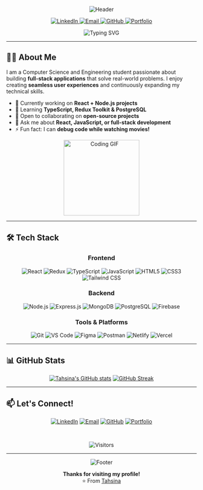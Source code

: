 <div align="center">

<!-- Animated header with gradient waves -->
![Header](https://capsule-render.vercel.app/api?type=waving&color=gradient&height=200&section=header&text=Tahsina%20Tanvin&fontSize=70&fontAlignY=35&animation=fadeIn&desc=Full-Stack%20Developer&descAlignY=55&descSize=20)

<!-- Social badges -->
<div>
  <a href="https://www.linkedin.com/in/tahsina-tanvin-8a49162b3/" target="_blank">
    <img src="https://img.shields.io/badge/LinkedIn-0077B5?style=for-the-badge&logo=linkedin&logoColor=white" alt="LinkedIn"/>
  </a>
  <a href="mailto:tahsinatanvin274@gmail.com">
    <img src="https://img.shields.io/badge/Email-EA4335?style=for-the-badge&logo=gmail&logoColor=white" alt="Email"/>
  </a>
  <a href="https://github.com/Tahsina2226" target="_blank">
    <img src="https://img.shields.io/badge/GitHub-181717?style=for-the-badge&logo=github&logoColor=white" alt="GitHub"/>
  </a>
  <a href="#">
    <img src="https://img.shields.io/badge/Portfolio-FF7139?style=for-the-badge&logo=google-chrome&logoColor=white" alt="Portfolio"/>
  </a>
</div>

<!-- Typing animation -->
![Typing SVG](https://readme-typing-svg.herokuapp.com?font=Fira+Code&pause=1000&color=FF7F50&center=true&vCenter=true&width=435&lines=Full-Stack+Developer;Problem+Solver;Tech+Enthusiast;React+Lover;Clean+Code+Advocate)

</div>

---

## 👩‍💻 About Me
I am a Computer Science and Engineering student passionate about building **full-stack applications** that solve real-world problems. I enjoy creating **seamless user experiences** and continuously expanding my technical skills.  

- 🔭 Currently working on **React + Node.js projects**  
- 🌱 Learning **TypeScript, Redux Toolkit & PostgreSQL**  
- 👯 Open to collaborating on **open-source projects**  
- 💬 Ask me about **React, JavaScript, or full-stack development**  
- ⚡ Fun fact: I can **debug code while watching movies!**

<div align="center">
  <img src="https://media.giphy.com/media/LMcB8XospGZO8UQq87/giphy.gif" width="200" alt="Coding GIF">
</div>

---

## 🛠️ Tech Stack

<div align="center">

### Frontend
![React](https://img.shields.io/badge/React-20232A?style=for-the-badge&logo=react&logoColor=61DAFB)
![Redux](https://img.shields.io/badge/Redux-593D88?style=for-the-badge&logo=redux&logoColor=white)
![TypeScript](https://img.shields.io/badge/TypeScript-007ACC?style=for-the-badge&logo=typescript&logoColor=white)
![JavaScript](https://img.shields.io/badge/JavaScript-F7DF1E?style=for-the-badge&logo=javascript&logoColor=black)
![HTML5](https://img.shields.io/badge/HTML5-E34F26?style=for-the-badge&logo=html5&logoColor=white)
![CSS3](https://img.shields.io/badge/CSS3-1572B6?style=for-the-badge&logo=css3&logoColor=white)
![Tailwind CSS](https://img.shields.io/badge/Tailwind_CSS-38B2AC?style=for-the-badge&logo=tailwind-css&logoColor=white)

### Backend
![Node.js](https://img.shields.io/badge/Node.js-339933?style=for-the-badge&logo=nodedotjs&logoColor=white)
![Express.js](https://img.shields.io/badge/Express.js-000000?style=for-the-badge&logo=express&logoColor=white)
![MongoDB](https://img.shields.io/badge/MongoDB-4EA94B?style=for-the-badge&logo=mongodb&logoColor=white)
![PostgreSQL](https://img.shields.io/badge/PostgreSQL-316192?style=for-the-badge&logo=postgresql&logoColor=white)
![Firebase](https://img.shields.io/badge/Firebase-FFCA28?style=for-the-badge&logo=firebase&logoColor=black)

### Tools & Platforms
![Git](https://img.shields.io/badge/Git-F05032?style=for-the-badge&logo=git&logoColor=white)
![VS Code](https://img.shields.io/badge/VS_Code-007ACC?style=for-the-badge&logo=visual-studio-code&logoColor=white)
![Figma](https://img.shields.io/badge/Figma-F24E1E?style=for-the-badge&logo=figma&logoColor=white)
![Postman](https://img.shields.io/badge/Postman-FF6C37?style=for-the-badge&logo=postman&logoColor=white)
![Netlify](https://img.shields.io/badge/Netlify-00C7B7?style=for-the-badge&logo=netlify&logoColor=white)
![Vercel](https://img.shields.io/badge/Vercel-000000?style=for-the-badge&logo=vercel&logoColor=white)

</div>

---

## 📊 GitHub Stats
<div align="center">

[![Tahsina's GitHub stats](https://github-readme-stats.vercel.app/api?username=Tahsina2226&show_icons=true&theme=radical&count_private=true&hide=issues)](https://github.com/Tahsina2226)
[![GitHub Streak](https://github-readme-streak-stats.herokuapp.com/?user=Tahsina2226&theme=radical)](https://github.com/Tahsina2226)

</div>

---

## 📫 Let's Connect!
<div align="center">

[![LinkedIn](https://img.shields.io/badge/LinkedIn-0077B5?style=for-the-badge&logo=linkedin&logoColor=white)](https://www.linkedin.com/in/tahsina-tanvin-8a49162b3/)
[![Email](https://img.shields.io/badge/Email-EA4335?style=for-the-badge&logo=gmail&logoColor=white)](mailto:tahsinatanvin274@gmail.com)
[![GitHub](https://img.shields.io/badge/GitHub-181717?style=for-the-badge&logo=github&logoColor=white)](https://github.com/Tahsina2226)
[![Portfolio](https://img.shields.io/badge/Portfolio-FF7139?style=for-the-badge&logo=google-chrome&logoColor=white)](#)

<br>

![Visitors](https://komarev.com/ghpvc/?username=Tahsina2226&color=blueviolet&style=flat-square)

</div>

---

<div align="center">

<!-- Footer with waving animation -->
![Footer](https://capsule-render.vercel.app/api?type=waving&color=gradient&height=150&section=footer&animation=fadeIn)

**Thanks for visiting my profile!**  
⭐️ From [Tahsina](https://github.com/Tahsina2226)

</div>
